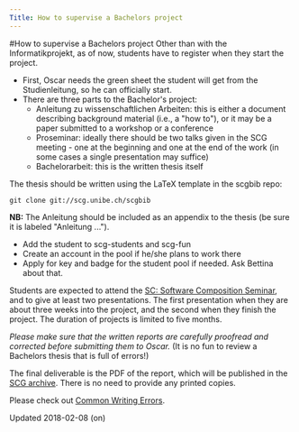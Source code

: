 ```yaml
---
Title: How to supervise a Bachelors project
---
```

#How to supervise a Bachelors project
Other than with the Informatikprojekt, as of now, students have to register when they start the project.
 

-  First, Oscar needs the green sheet the student will get from the Studienleitung, so he can officially start.
-  There are three parts to the Bachelor's project:
	-  Anleitung zu wissenschaftlichen Arbeiten: this is either a document describing background material (i.e., a "how to"), or it may be a paper submitted to a workshop or a conference
	-  Proseminar: ideally there should be two talks given in the SCG meeting - one at the beginning and one at the end of the work (in some cases a single presentation may suffice)
	-  Bachelorarbeit: this is the written thesis itself


The thesis should be written using the LaTeX template in the scgbib repo:

```
git clone git://scg.unibe.ch/scgbib
```

**NB:** The Anleitung should be included as an appendix to the thesis (be sure it is labeled "Anleitung ...").


-  Add the student to scg-students and scg-fun
-  Create an account in the pool if he/she plans to work there
-  Apply for key and badge for the student pool if needed. Ask Bettina about that.

Students are expected to attend the [SC: Software Composition Seminar](%base_url%/wiki/softwarecompositionseminar), and to give at least two presentations. The first presentation when they are about three weeks into the project, and the second when they finish the project. The duration of projects is limited to five months.

*Please make sure that the written reports are carefully proofread and corrected before submitting them to Oscar.* (It is no fun to review a Bachelors thesis that is full of errors!)

The final deliverable is the PDF of the report, which will be published in the [SCG archive](%base_url%/publications). There is no need to provide any printed copies.

Please check out [Common Writing Errors](%base_url%/wiki/howtos/commonwritingerrors).

Updated 2018-02-08 (on)
